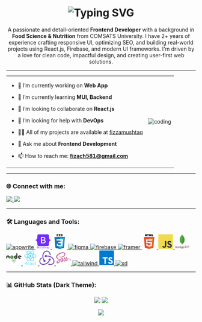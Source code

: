 <!-- 👩‍💻 Animated heading with pink color -->
<h1 align="center">
<img src="https://readme-typing-svg.demolab.com?font=Fira+Code&duration=2000&pause=1000&color=FF69B4&center=true&vCenter=true&width=500&lines=I'm+Fizza+Mushtaq;%2CTransforming+Ideas+into+Interactive+Designs" alt="Typing SVG" />

</h1>

<!-- ✨ Intro section -->
<p align="center">
  A passionate and detail-oriented <strong>Frontend Developer</strong> with a background in <strong>Food Science & Nutrition</strong> from COMSATS University. I have 2+ years of experience crafting responsive UI, optimizing SEO, and building real-world projects using React.js, Firebase, and modern UI frameworks. I'm driven by a love for clean code, impactful design, and creating user-first web solutions.
</p>

---

<!-- 👩‍💻 About Me Section with Image -->
<table>
  <tr>
    <td>

- 🔭 I’m currently working on **Web App**

- 🌱 I’m currently learning **MUI, Backend**

- 👯 I’m looking to collaborate on **React.js**

- 🤝 I’m looking for help with **DevOps**

- 👨‍💻 All of my projects are available at [fizzamushtaq](https://github.com/fizzamushtaq)

- 💬 Ask me about **Frontend Development**

- 📫 How to reach me: **fizach581@gmail.com**

    </td>
    <td>
      <img src="https://cdn.dribbble.com/users/1162077/screenshots/3848914/programmer.gif" alt="coding" width="300" />
    </td>
  </tr>
</table>

---

### 🌐 Connect with me:

<p align="left">
  <a href="https://fb.com/fizzamushtaq" target="_blank">
    <img src="https://img.shields.io/badge/Facebook-1877F2?style=for-the-badge&logo=facebook&logoColor=white" />
  </a>
  <a href="mailto:fizach581@gmail.com" target="_blank">
    <img src="https://img.shields.io/badge/Gmail-D14836?style=for-the-badge&logo=gmail&logoColor=white" />
  </a>
</p>

---

### 🛠️ Languages and Tools:

<p align="left"> <a href="https://appwrite.io" target="_blank" rel="noreferrer"> <img src="https://www.vectorlogo.zone/logos/appwriteio/appwriteio-icon.svg" alt="appwrite" width="40" height="40"/> </a> <a href="https://getbootstrap.com" target="_blank" rel="noreferrer"> <img src="https://raw.githubusercontent.com/devicons/devicon/master/icons/bootstrap/bootstrap-plain-wordmark.svg" alt="bootstrap" width="40" height="40"/> </a> <a href="https://www.w3schools.com/css/" target="_blank" rel="noreferrer"> <img src="https://raw.githubusercontent.com/devicons/devicon/master/icons/css3/css3-original-wordmark.svg" alt="css3" width="40" height="40"/> </a> <a href="https://www.figma.com/" target="_blank" rel="noreferrer"> <img src="https://www.vectorlogo.zone/logos/figma/figma-icon.svg" alt="figma" width="40" height="40"/> </a> <a href="https://firebase.google.com/" target="_blank" rel="noreferrer"> <img src="https://www.vectorlogo.zone/logos/firebase/firebase-icon.svg" alt="firebase" width="40" height="40"/> </a> <a href="https://www.framer.com/" target="_blank" rel="noreferrer"> <img src="https://www.vectorlogo.zone/logos/framer/framer-icon.svg" alt="framer" width="40" height="40"/> </a> <a href="https://www.w3.org/html/" target="_blank" rel="noreferrer"> <img src="https://raw.githubusercontent.com/devicons/devicon/master/icons/html5/html5-original-wordmark.svg" alt="html5" width="40" height="40"/> </a> <a href="https://developer.mozilla.org/en-US/docs/Web/JavaScript" target="_blank" rel="noreferrer"> <img src="https://raw.githubusercontent.com/devicons/devicon/master/icons/javascript/javascript-original.svg" alt="javascript" width="40" height="40"/> </a> <a href="https://www.mongodb.com/" target="_blank" rel="noreferrer"> <img src="https://raw.githubusercontent.com/devicons/devicon/master/icons/mongodb/mongodb-original-wordmark.svg" alt="mongodb" width="40" height="40"/> </a> <a href="https://nodejs.org" target="_blank" rel="noreferrer"> <img src="https://raw.githubusercontent.com/devicons/devicon/master/icons/nodejs/nodejs-original-wordmark.svg" alt="nodejs" width="40" height="40"/> </a> <a href="https://reactjs.org/" target="_blank" rel="noreferrer"> <img src="https://raw.githubusercontent.com/devicons/devicon/master/icons/react/react-original-wordmark.svg" alt="react" width="40" height="40"/> </a> <a href="https://redux.js.org" target="_blank" rel="noreferrer"> <img src="https://raw.githubusercontent.com/devicons/devicon/master/icons/redux/redux-original.svg" alt="redux" width="40" height="40"/> </a> <a href="https://sass-lang.com" target="_blank" rel="noreferrer"> <img src="https://raw.githubusercontent.com/devicons/devicon/master/icons/sass/sass-original.svg" alt="sass" width="40" height="40"/> </a> <a href="https://tailwindcss.com/" target="_blank" rel="noreferrer"> <img src="https://www.vectorlogo.zone/logos/tailwindcss/tailwindcss-icon.svg" alt="tailwind" width="40" height="40"/> </a> <a href="https://www.typescriptlang.org/" target="_blank" rel="noreferrer"> <img src="https://raw.githubusercontent.com/devicons/devicon/master/icons/typescript/typescript-original.svg" alt="typescript" width="40" height="40"/> </a> <a href="https://www.adobe.com/products/xd.html" target="_blank" rel="noreferrer"> <img src="https://cdn.worldvectorlogo.com/logos/adobe-xd.svg" alt="xd" width="40" height="40"/> </a> </p>

---

### 📊 GitHub Stats (Dark Theme):

<p align="center">
  <img src="https://github-readme-stats.vercel.app/api?username=fizzamushtaq&show_icons=true&theme=tokyonight" width="450"/>
  <img src="https://github-readme-stats.vercel.app/api/top-langs/?username=fizzamushtaq&layout=compact&theme=tokyonight" width="350"/>
</p>

<p align="center">
  <img src="https://github-readme-streak-stats.herokuapp.com?user=fizzamushtaq&theme=tokyonight" width="800"/>
</p>
